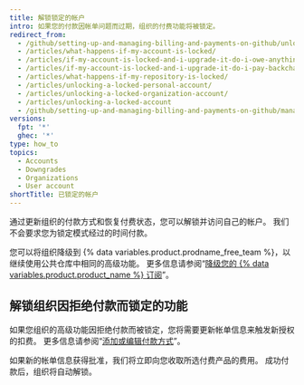 ```yaml
---
title: 解锁锁定的帐户
intro: 如果您的付款因帐单问题而过期，组织的付费功能将被锁定。
redirect_from:
  - /github/setting-up-and-managing-billing-and-payments-on-github/unlocking-a-locked-account
  - /articles/what-happens-if-my-account-is-locked/
  - /articles/if-my-account-is-locked-and-i-upgrade-it-do-i-owe-anything-for-previous-time/
  - /articles/if-my-account-is-locked-and-i-upgrade-it-do-i-pay-backcharges/
  - /articles/what-happens-if-my-repository-is-locked/
  - /articles/unlocking-a-locked-personal-account/
  - /articles/unlocking-a-locked-organization-account/
  - /articles/unlocking-a-locked-account
  - /github/setting-up-and-managing-billing-and-payments-on-github/managing-your-github-billing-settings/unlocking-a-locked-account
versions:
  fpt: '*'
  ghec: '*'
type: how_to
topics:
  - Accounts
  - Downgrades
  - Organizations
  - User account
shortTitle: 已锁定的帐户
---
```


通过更新组织的付款方式和恢复付费状态，您可以解锁并访问自己的帐户。 我们不会要求您为锁定模式经过的时间付款。

您可以将组织降级到 {% data variables.product.prodname_free_team %}，以继续使用公共仓库中相同的高级功能。 更多信息请参阅“[降级您的 {% data variables.product.product_name %} 订阅](/billing/managing-billing-for-your-github-account/downgrading-your-github-subscription)”。

## 解锁组织因拒绝付款而锁定的功能

如果您组织的高级功能因拒绝付款而被锁定，您将需要更新帐单信息来触发新授权的扣费。 更多信息请参阅“[添加或编辑付款方式](/articles/adding-or-editing-a-payment-method)”。

如果新的帐单信息获得批准，我们将立即向您收取所选付费产品的费用。 成功付款后，组织将自动解锁。
